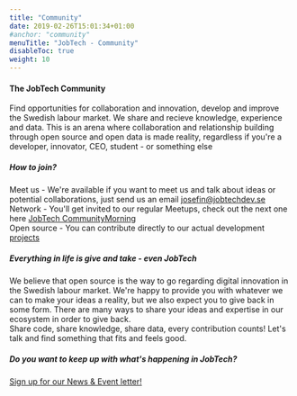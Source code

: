 ```yaml
---
title: "Community"
date: 2019-02-26T15:01:34+01:00
#anchor: "community"
menuTitle: "JobTech - Community"
disableToc: true
weight: 10
---
```

#### The JobTech Community 

Find opportunities for collaboration and innovation, develop and improve the Swedish labour market. We share and recieve knowledge, experience and data.
This is an arena where collaboration and relationship building through open source and open data is made reality, 
regardless if you're a developer, innovator, CEO, student - or something else

##### How to join? 

Meet us - We're available if you want to meet us and talk about ideas or potential collaborations, just send us an email <josefin@jobtechdev.se>  
Network - You'll get invited to our regular Meetups, check out the next one here [JobTech CommunityMorning](http://gantrack.com/t/pm/1813725696977/)   
Open source - You can contribute directly to our actual development [projects](https://github.com/jobtechswe) 



##### Everything in life is give and take - even JobTech 
We believe that open source is the way to go regarding digital innovation in the Swedish labour market. 
We're happy to provide you with whatever we can to make your ideas a reality, but we also expect you to give back in some form. 
There are many ways to share your ideas and expertise in our ecosystem in order to give back.  
Share code, share knowledge, share data, every contribution counts! 
Let's talk and find something that fits and feels good.



##### Do you want to keep up with what's happening in JobTech?
[Sign up for our News & Event letter!](https://gansub.com/s/oeGL7cn4Km/)





